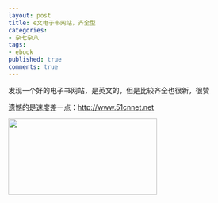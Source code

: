 ```yaml
---
layout: post
title: e文电子书网站，齐全型
categories:
- 杂七杂八
tags:
- ebook
published: true
comments: true
---
```

<p>发现一个好的电子书网站，是英文的，但是比较齐全也很新，很赞</p>

<p>遗憾的是速度差一点：<a href="http://www.51cnnet.net" target="_blank">http://www.51cnnet.net</a></p>

<p><a href="http://www.51cnnet.net" target="_blank"></a><a href="{{site.url}}/media/2008/04/2008-04-25-093607_763x393_scrot.png"><img class="alignnone size-medium wp-image-150" title="2008-04-25-093607_763x393_scrot" src="{{site.url}}/media/2008/04/2008-04-25-093607_763x393_scrot-300x154.png" alt="" width="300" height="154" /></a></p>

